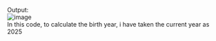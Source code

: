 Output:  
![image](https://github.com/user-attachments/assets/e4df42d1-6fc3-4a6a-a255-74e4b27e6872)  
In this code, to calculate the birth year, i have taken the current year as 2025  
